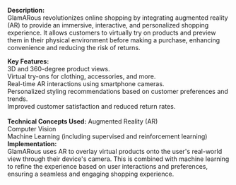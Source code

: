 **Description:**<br>
GlamARous revolutionizes online shopping by integrating augmented reality (AR) to provide an immersive, interactive, and personalized shopping experience. It allows customers to virtually try on products and preview them in their physical environment before making a purchase, enhancing convenience and reducing the risk of returns.

**Key Features:**<br>
3D and 360-degree product views.<br>
Virtual try-ons for clothing, accessories, and more.<br>
Real-time AR interactions using smartphone cameras.<br>
Personalized styling recommendations based on customer preferences and trends.<br>
Improved customer satisfaction and reduced return rates.<br><br>
**Technical Concepts Used:**
Augmented Reality (AR)<br>
Computer Vision<br>
Machine Learning (including supervised and reinforcement learning)<br>
**Implementation:**<br>
GlamARous uses AR to overlay virtual products onto the user's real-world view through their device's camera. This is combined with machine learning to refine the experience based on user interactions and preferences, ensuring a seamless and engaging shopping experience.
